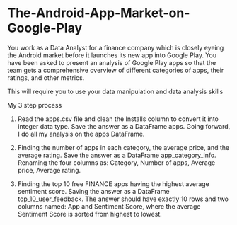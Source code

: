 # The-Android-App-Market-on-Google-Play
You work as a Data Analyst for a finance company which is closely eyeing the Android market before it launches its new app into Google Play. You have been asked to present an analysis of Google Play apps so that the team gets a comprehensive overview of different categories of apps, their ratings, and other metrics.  

This will require you to use your data manipulation and data analysis skills

My 3 step process

1. Read the apps.csv file and clean the Installs column to convert it into integer data type. Save the answer as a DataFrame apps. Going forward, I do all my analysis on the apps DataFrame.

2. Finding the number of apps in each category, the average price, and the average rating. Save the answer as a DataFrame app_category_info. Renaming the four columns as: Category, Number of apps, Average price, Average rating.

3. Finding the top 10 free FINANCE apps having the highest average sentiment score. Saving the answer as a DataFrame top_10_user_feedback. The answer should have exactly 10 rows and two columns named: App and Sentiment Score, where the average Sentiment Score is sorted from highest to lowest.
